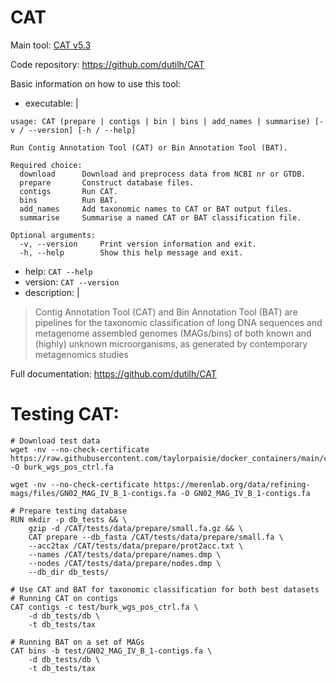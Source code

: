 # CAT

Main tool: [CAT v5.3](https://github.com/dutilh/CAT)
  
Code repository: https://github.com/dutilh/CAT

Basic information on how to use this tool:
- executable: |
```
usage: CAT (prepare | contigs | bin | bins | add_names | summarise) [-v / --version] [-h / --help]

Run Contig Annotation Tool (CAT) or Bin Annotation Tool (BAT).

Required choice:
  download		Download and preprocess data from NCBI nr or GTDB.
  prepare		Construct database files.
  contigs		Run CAT.
  bins			Run BAT.
  add_names		Add taxonomic names to CAT or BAT output files.
  summarise		Summarise a named CAT or BAT classification file.

Optional arguments:
  -v, --version		Print version information and exit.
  -h, --help		Show this help message and exit.
```

- help: `CAT --help`
- version: `CAT --version`
- description: | 
> Contig Annotation Tool (CAT) and Bin Annotation Tool (BAT) are pipelines for the taxonomic classification of long DNA sequences and metagenome assembled genomes (MAGs/bins) of both known and (highly) unknown microorganisms, as generated by contemporary metagenomics studies

  
Full documentation: https://github.com/dutilh/CAT


# Testing CAT:
```
# Download test data
wget -nv --no-check-certificate https://raw.githubusercontent.com/taylorpaisie/docker_containers/main/checkm2/1.0.2/burk_wgs.fa -O burk_wgs_pos_ctrl.fa

wget -nv --no-check-certificate https://merenlab.org/data/refining-mags/files/GN02_MAG_IV_B_1-contigs.fa -O GN02_MAG_IV_B_1-contigs.fa

# Prepare testing database
RUN mkdir -p db_tests && \
    gzip -d /CAT/tests/data/prepare/small.fa.gz && \
    CAT prepare --db_fasta /CAT/tests/data/prepare/small.fa \
    --acc2tax /CAT/tests/data/prepare/prot2acc.txt \
    --names /CAT/tests/data/prepare/names.dmp \
    --nodes /CAT/tests/data/prepare/nodes.dmp \
    --db_dir db_tests/

# Use CAT and BAT for taxonomic classification for both best datasets
# Running CAT on contigs
CAT contigs -c test/burk_wgs_pos_ctrl.fa \
    -d db_tests/db \
    -t db_tests/tax

# Running BAT on a set of MAGs
CAT bins -b test/GN02_MAG_IV_B_1-contigs.fa \
    -d db_tests/db \
    -t db_tests/tax
```

